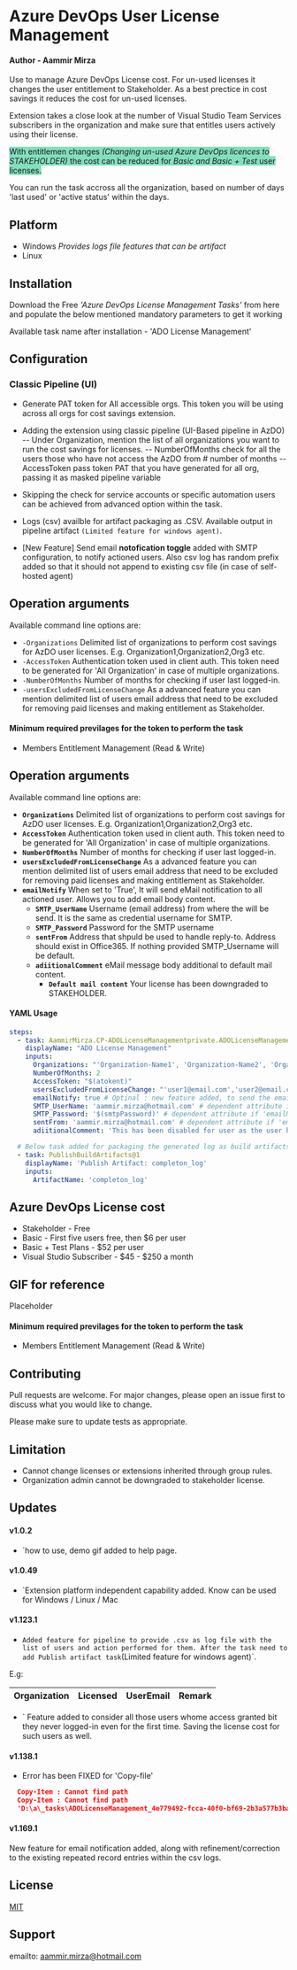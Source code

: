 # Azure DevOps User License Management

#### Author - Aammir Mirza

Use to manage Azure DevOps License cost. For un-used licenses it changes the user entitlement to Stakeholder. As a best prectice in cost savings it reduces the cost for un-used licenses.

Extension takes a close look at the number of Visual Studio Team Services subscribers in the organization and make sure that entitles users actively using their license.

<span style="background-color: #83DFBE">With entitlemen changes _(Changing un-used Azure DevOps licences to STAKEHOLDER)_ the cost can be reduced for _Basic and Basic + Test_ user licenses.

You can run the task accross all the organization, based on number of days 'last used' or 'active status' within the days.</span>

## Platform

* Windows *Provides logs file features that can be artifact*
* Linux

## Installation

Download the Free _'Azure DevOps License Management Tasks'_ from here and populate the below mentioned mandatory parameters to get it working

Available task name after installation - 'ADO License Management'

## Configuration

### Classic Pipeline (UI)

* Generate PAT token for All accessible orgs. This token you will be using across all orgs for cost savings extension.

* Adding the extension using classic pipeline (UI-Based pipeline in AzDO)
-- Under Organization, mention the list of all organizations you want to run the cost savings for licenses.
-- NumberOfMonths check for all the users those who have not access the AzDO from # number of months
-- AccessToken pass token PAT that you have generated for all org, passing it as masked pipeline variable

* Skipping the check for service accounts or specific automation users can be achieved from advanced option within the task.

* Logs (csv) availble for artifact packaging as .CSV. Available output in pipeline artifact `(Limited feature for windows agent)`.
* [New Feature] Send email **notofication toggle** added with SMTP configuration, to notify actioned users. Also csv log has random prefix added so that it should not append to existing 
csv file (in case of self-hosted agent)

## Operation arguments

Available command line options are:

* `-Organizations` Delimited list of organizations to perform cost savings for AzDO user licenses. E.g. Organization1,Organization2,Org3 etc.
* `-AccessToken` Authentication token used in client auth. This token need to be generated for 'All Organization' in case of multiple organizations.
* `-NumberOfMonths` Number of months for checking if user last logged-in.
* `-usersExcludedFromLicenseChange` As a advanced feature you can mention delimited list of users email address that need to be excluded for removing paid licenses and making entitlement as Stakeholder.

#### Minimum required previlages for the token to perform the task

* Members Entitlement Management (Read & Write)


## Operation arguments

Available command line options are:

* **`Organizations`** Delimited list of organizations to perform cost savings for AzDO user licenses. E.g. Organization1,Organization2,Org3 etc.
* **`AccessToken`** Authentication token used in client auth. This token need to be generated for 'All Organization' in case of multiple organizations.
* **`NumberOfMonths`** Number of months for checking if user last logged-in.
* **`usersExcludedFromLicenseChange`** As a advanced feature you can mention delimited list of users email address that need to be excluded for removing paid licenses and making entitlement as Stakeholder.
* **`emailNotify`** When set to 'True', It will send eMail notification to all actioned user. Allows you to add email body content.
  * **`SMTP_UserName`** Username (email address) from where the will be send. It is the same as credential username for SMTP.
  * **`SMTP_Password`** Password for the SMTP username
  * **`sentFrom`** Address that shpuld be used to handle reply-to. Address should exist in Office365. If nothing provided SMTP_Username will be default.
  * **`adiitionalComment`** eMail message body additional to default mail content.
    * **`Default mail content`** Your license has been downgraded to STAKEHOLDER.

#### YAML Usage

```yaml
steps:
  - task: AammirMirza.CP-ADOLicenseManagementprivate.ADOLicenseManagement-Task.ADOLicenseManagement@1
    displayName: "ADO License Management"
    inputs:
      Organizations: "'Organization-Name1', 'Organization-Name2', 'Organization-Name3'"
      NumberOfMonths: 2
      AccessToken: "$(atokent)"
      usersExcludedFromLicenseChange: "'user1@email.com','user2@email.com','usern@email.com'" # Optional
      emailNotify: true # Optinal : new feature added, to send the email notification to the actioned user(s)
      SMTP_UserName: 'aammir.mirza@hotmail.com' # dependent attribute if 'emailNotify = True'
      SMTP_Password: '$(smtpPassword)' # dependent attribute if 'emailNotify = True'. Password for the senders mailbox.
      sentFrom: 'aammir.mirza@hotmail.com' # dependent attribute if 'emailNotify = True'. eMail address should exist.
      adiitionalComment: 'This has been disabled for user as the user has never connect from several months.' # dependent attribute if 'emailNotify = True'. Any additional comment that contributes to email body.

  # Below task added for packaging the generated log as build artifacts ONLY FOR WINDOWS BUILD AGENT
  - task: PublishBuildArtifacts@1
    displayName: 'Publish Artifact: completon_log'
    inputs:
      ArtifactName: 'completon_log'

```

## Azure DevOps License cost

* Stakeholder - Free
* Basic - First five users free, then $6 per user
* Basic + Test Plans - $52 per user
* Visual Studio Subscriber - $45 - $250 a month

## GIF for reference

 Placeholder


#### Minimum required previlages for the token to perform the task

* Members Entitlement Management (Read & Write)

## Contributing

Pull requests are welcome. For major changes, please open an issue first to discuss what you would like to change.

Please make sure to update tests as appropriate.

## Limitation

* Cannot change licenses or extensions inherited through group rules.
* Organization admin cannot be downgraded to stakeholder license.

## Updates

#### v1.0.2

* `how to use, demo gif added to help page.
#### v1.0.49
* `Extension platform independent capability added. Know can be used for Windows / Linux / Mac

#### v1.123.1

* `Added feature for pipeline to provide .csv as log file with the list of users and action performed for them. After the task need to add Publish artifact task`(Limited feature for windows agent)`.

E.g:

|Organization    |Licensed                       |UserEmail                    |Remark|
|----------------|-------------------------------|-----------------------------|-----------|

* ` Feature added to consider all those users whome access granted bit they never logged-in even for the first time. Saving the license cost for such users as well.

#### v1.138.1

* Error has been FIXED for 'Copy-file'

```json
  Copy-Item : Cannot find path
  Copy-Item : Cannot find path
  'D:\a\_tasks\ADOLicenseManagement_4e779492-fcca-40f0-bf69-2b3a577b3ba5\1.134.1\ActionedUsersLog.csv' because it does not exist.

```

#### v1.169.1

New feature for email notification added, along with refinement/correction to the existing repeated record entries within the csv logs.

## License

[MIT](https://choosealicense.com/licenses/mit/)

## Support

emailto: aammir.mirza@hotmail.com
